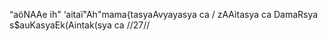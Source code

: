 “aöNAAe ih" ‘aitaï"Ah"mama{tasyaAvyayasya ca /
zAAìtasya ca DamaRsya s$auKasyaEk(Aintak(sya ca //27//